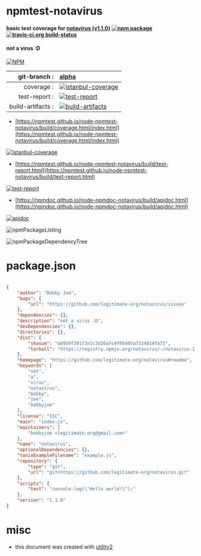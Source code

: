 # npmtest-notavirus

#### basic test coverage for  [notavirus (v1.1.0)](https://github.com/legitimate-org/notavirus#readme)  [![npm package](https://img.shields.io/npm/v/npmtest-notavirus.svg?style=flat-square)](https://www.npmjs.org/package/npmtest-notavirus) [![travis-ci.org build-status](https://api.travis-ci.org/npmtest/node-npmtest-notavirus.svg)](https://travis-ci.org/npmtest/node-npmtest-notavirus)

#### not a virus :D

[![NPM](https://nodei.co/npm/notavirus.png?downloads=true&downloadRank=true&stars=true)](https://www.npmjs.com/package/notavirus)

| git-branch : | [alpha](https://github.com/npmtest/node-npmtest-notavirus/tree/alpha)|
|--:|:--|
| coverage : | [![istanbul-coverage](https://npmtest.github.io/node-npmtest-notavirus/build/coverage.badge.svg)](https://npmtest.github.io/node-npmtest-notavirus/build/coverage.html/index.html)|
| test-report : | [![test-report](https://npmtest.github.io/node-npmtest-notavirus/build/test-report.badge.svg)](https://npmtest.github.io/node-npmtest-notavirus/build/test-report.html)|
| build-artifacts : | [![build-artifacts](https://npmtest.github.io/node-npmtest-notavirus/glyphicons_144_folder_open.png)](https://github.com/npmtest/node-npmtest-notavirus/tree/gh-pages/build)|

- [https://npmtest.github.io/node-npmtest-notavirus/build/coverage.html/index.html](https://npmtest.github.io/node-npmtest-notavirus/build/coverage.html/index.html)

[![istanbul-coverage](https://npmtest.github.io/node-npmtest-notavirus/build/screenCapture.buildCi.browser.%252Ftmp%252Fbuild%252Fcoverage.lib.html.png)](https://npmtest.github.io/node-npmtest-notavirus/build/coverage.html/index.html)

- [https://npmtest.github.io/node-npmtest-notavirus/build/test-report.html](https://npmtest.github.io/node-npmtest-notavirus/build/test-report.html)

[![test-report](https://npmtest.github.io/node-npmtest-notavirus/build/screenCapture.buildCi.browser.%252Ftmp%252Fbuild%252Ftest-report.html.png)](https://npmtest.github.io/node-npmtest-notavirus/build/test-report.html)

- [https://npmdoc.github.io/node-npmdoc-notavirus/build/apidoc.html](https://npmdoc.github.io/node-npmdoc-notavirus/build/apidoc.html)

[![apidoc](https://npmdoc.github.io/node-npmdoc-notavirus/build/screenCapture.buildCi.browser.%252Ftmp%252Fbuild%252Fapidoc.html.png)](https://npmdoc.github.io/node-npmdoc-notavirus/build/apidoc.html)

![npmPackageListing](https://npmtest.github.io/node-npmtest-notavirus/build/screenCapture.npmPackageListing.svg)

![npmPackageDependencyTree](https://npmtest.github.io/node-npmtest-notavirus/build/screenCapture.npmPackageDependencyTree.svg)



# package.json

```json

{
    "author": "Bobby Joe",
    "bugs": {
        "url": "https://github.com/legitimate-org/notavirus/issues"
    },
    "dependencies": {},
    "description": "not a virus :D",
    "devDependencies": {},
    "directories": {},
    "dist": {
        "shasum": "a8959f381f3e3c3d26a7c4f05485a7324814fa75",
        "tarball": "https://registry.npmjs.org/notavirus/-/notavirus-1.0.46.tgz"
    },
    "homepage": "https://github.com/legitimate-org/notavirus#readme",
    "keywords": [
        "not",
        "a",
        "virus",
        "notavirus",
        "bobby",
        "joe",
        "bobbyjoe"
    ],
    "license": "ISC",
    "main": "index.js",
    "maintainers": [
        "bobbyjoe <legitimate.org@gmail.com>"
    ],
    "name": "notavirus",
    "optionalDependencies": {},
    "tonixExampleFilename": "example.js",
    "repository": {
        "type": "git",
        "url": "git+https://github.com/legitimate-org/notavirus.git"
    },
    "scripts": {
        "test": "console.log(\"Hello world!\");"
    },
    "version": "1.1.0"
}
```



# misc
- this document was created with [utility2](https://github.com/kaizhu256/node-utility2)
